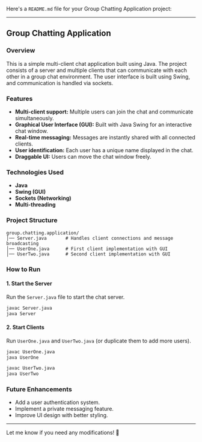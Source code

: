 Here's a `README.md` file for your Group Chatting Application project:  

---

## Group Chatting Application

### Overview
This is a simple multi-client chat application built using Java. The project consists of a server and multiple clients that can communicate with each other in a group chat environment. The user interface is built using Swing, and communication is handled via sockets.

### Features
- **Multi-client support:** Multiple users can join the chat and communicate simultaneously.
- **Graphical User Interface (GUI):** Built with Java Swing for an interactive chat window.
- **Real-time messaging:** Messages are instantly shared with all connected clients.
- **User identification:** Each user has a unique name displayed in the chat.
- **Draggable UI:** Users can move the chat window freely.

### Technologies Used
- **Java**
- **Swing (GUI)**
- **Sockets (Networking)**
- **Multi-threading**

### Project Structure
```
group.chatting.application/
│── Server.java       # Handles client connections and message broadcasting
│── UserOne.java      # First client implementation with GUI
│── UserTwo.java      # Second client implementation with GUI
```

### How to Run
#### **1. Start the Server**
Run the `Server.java` file to start the chat server.
```sh
javac Server.java
java Server
```
#### **2. Start Clients**
Run `UserOne.java` and `UserTwo.java` (or duplicate them to add more users).
```sh
javac UserOne.java
java UserOne
```
```sh
javac UserTwo.java
java UserTwo
```

### Future Enhancements
- Add a user authentication system.
- Implement a private messaging feature.
- Improve UI design with better styling.

---

Let me know if you need any modifications! 🚀
